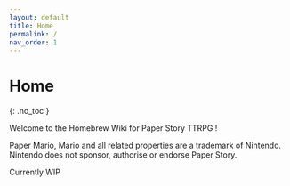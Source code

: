 ```yaml
---
layout: default
title: Home
permalink: /
nav_order: 1
---
```


# Home
{: .no_toc }

Welcome to the Homebrew Wiki for Paper Story TTRPG !

Paper Mario, Mario and all related properties are a trademark of Nintendo. 
Nintendo does not sponsor, authorise or endorse Paper Story.

Currently WIP